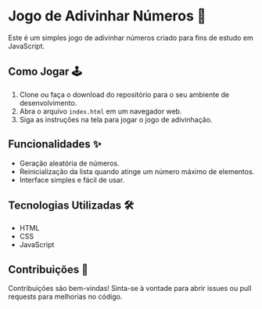 # Jogo de Adivinhar Números 🎲

Este é um simples jogo de adivinhar números criado para fins de estudo em JavaScript.

## Como Jogar 🕹️

1. Clone ou faça o download do repositório para o seu ambiente de desenvolvimento.
2. Abra o arquivo `index.html` em um navegador web.
3. Siga as instruções na tela para jogar o jogo de adivinhação.

## Funcionalidades ✨

- Geração aleatória de números.
- Reinicialização da lista quando atinge um número máximo de elementos.
- Interface simples e fácil de usar.

## Tecnologias Utilizadas 🛠️

- HTML
- CSS
- JavaScript

## Contribuições 🤝

Contribuições são bem-vindas! Sinta-se à vontade para abrir issues ou pull requests para melhorias no código.
